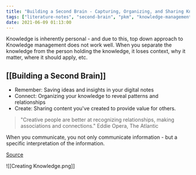 ```yaml
---
title: "Building a Second Brain - Capturing, Organizing, and Sharing Knowledge"
tags: ["literature-notes", "second-brain", "pkm", "knowledge-management" ]
date: 2021-06-09 01:13:00
---
```


Knowledge is inherently personal - and due to this, top down approach to Knowledge management does not work well. When you separate the knowledge from the person holding the knowledge, it loses context, why it matter, where it should apply, etc.

## [[Building a Second Brain]]

- Remember: Saving ideas and insights in your digital notes
- Connect:  Organizing your knowledge to reveal patterns and relationships
- Create: Sharing content you've created to provide value for others.

> "Creative people are better at recognizing relationships, making associations and connections."
> Eddie Opera, The Atlantic

When you communicate, you not only communicate information - but a specific interpretation of the information.

[Source](https://www.youtube.com/watch?v=SjZSy8s2VEE)

![[Creating Knowledge.png]]